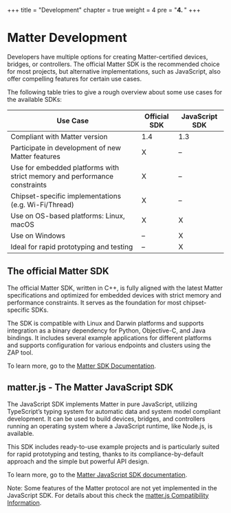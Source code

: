 +++
title = "Development"
chapter = true
weight = 4
pre = "<b>4. </b>"
+++

# Matter Development
Developers have multiple options for creating Matter-certified devices, bridges, or controllers. The official Matter SDK is the recommended choice for most projects, but alternative implementations, such as JavaScript, also offer compelling features for certain use cases.

The following table tries to give a rough overview about some use cases for the available SDKs:

| Use Case                                                                  | Official SDK | JavaScript SDK |
|---------------------------------------------------------------------------|--------------|----------------|
| Compliant with Matter version                                             | 1.4          | 1.3            |
| Participate in development of new Matter features                         | X            | –              |
| Use for embedded platforms with strict memory and performance constraints | X            | –              |
| Chipset-specific implementations (e.g. Wi-Fi/Thread)                      | X            | –              |
| Use on OS-based platforms: Linux, macOS                                   | X            | X              |
| Use on Windows                                                            | –            | X              |
| Ideal for rapid prototyping and testing                                   | –            | X              | 

## The official Matter SDK

The official Matter SDK, written in C++, is fully aligned with the latest Matter specifications and optimized for embedded devices with strict memory and performance constraints. It serves as the foundation for most chipset-specific SDKs.

The SDK is compatible with Linux and Darwin platforms and supports integration as a binary dependency for Python, Objective-C, and Java bindings. It includes several example applications for different platforms and supports configuration for various endpoints and clusters using the ZAP tool.

To learn more, go to the [Matter SDK Documentation](https://project-chip.github.io/connectedhomeip-doc/index.htm).

## matter.js - The Matter JavaScript SDK

The JavaScript SDK implements Matter in pure JavaScript, utilizing TypeScript’s typing system for automatic data and system model compliant development. It can be used to build devices, bridges, and controllers running an operating system where a JavaScript runtime, like Node.js, is available.

This SDK includes ready-to-use example projects and is particularly suited for rapid prototyping and testing, thanks to its compliance-by-default approach and the simple but powerful API design.

To learn more, go to the [Matter JavaScript SDK documentation](https://matter-js.github.io/docs/index.html).

Note: Some features of the Matter protocol are not yet implemented in the JavaScript SDK. For details about this check the [matter.js Compatibility Information](https://github.com/project-chip/matter.js/blob/main/docs/MATTER_COMPATIBILITY.md).



